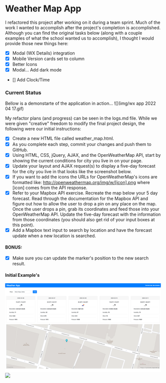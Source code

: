 # Weather Map App

I refactored this project after working on it during a team sprint.  Much of the work I wanted to accomplish after the project's completion is accomplished.  Although you can find the original tasks below (along with a couple examples of what the school wanted us to accomplish), I thought I would provide those new things here:
- [X] Modal (WX Details) integration
- [X] Mobile Version cards set to column
- [X] Better Icons
- [X] Modal... Add dark mode
- [] Add Clock/Time

### Current Status
Bellow is a demonstarte of the application in action...
![](img/wx app 2022 04 17.gif)



My refactor plans (and progress) can be seen in the logs.md file.  While we were given "creative" freedom to modify the final project design, the following were our initial instructions:

- [X] Create a new HTML file called weather_map.html.
- [X] As you complete each step, commit your changes and push them to GitHub.
- [X] Using HTML, CSS, jQuery, AJAX, and the OpenWeatherMap API, start by showing the current conditions for city you live in on your page.
- [X] Update your layout and AJAX request(s) to display a five-day forecast for the city you live in that looks like the screenshot below.
- [X] If you want to add the icons the URLs for OpenWeatherMap's icons are formatted like: http://openweathermap.org/img/w/[icon].png where [icon] comes from the API response.
- [X] Refer to your Mapbox API exercise. Recreate the map below your 5 day forecast. Read through the documentation for the Mapbox API and figure out how to allow the user to drop a pin on any place on the map. Once the user drops a pin, grab its coordinates and feed those into your OpenWeatherMap API. Update the five-day forecast with the information from those coordinates (you should also get rid of your input boxes at this point).
- [X] Add a Mapbox text input to search by location and have the forecast update when a new location is searched.
#### BONUS: 
- [X] Make sure you can update the marker's position to the new search result.
#### Initial Example's 
![img.png](img/img.png)
![](img/5day-demo-map.gif)
